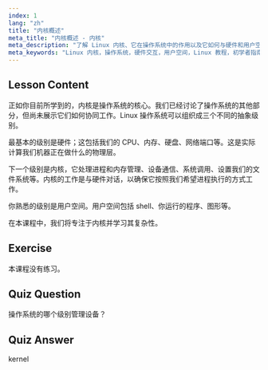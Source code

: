 ```yaml
---
index: 1
lang: "zh"
title: "内核概述"
meta_title: "内核概述 - 内核"
meta_description: "了解 Linux 内核、它在操作系统中的作用以及它如何与硬件和用户空间交互。理解核心操作系统组件。"
meta_keywords: "Linux 内核，操作系统，硬件交互，用户空间，Linux 教程，初学者指南"
---
```


## Lesson Content

正如你目前所学到的，内核是操作系统的核心。我们已经讨论了操作系统的其他部分，但尚未展示它们如何协同工作。Linux 操作系统可以组织成三个不同的抽象级别。

最基本的级别是硬件；这包括我们的 CPU、内存、硬盘、网络端口等。这是实际计算我们机器正在做什么的物理层。

下一个级别是内核，它处理进程和内存管理、设备通信、系统调用、设置我们的文件系统等。内核的工作是与硬件对话，以确保它按照我们希望进程执行的方式工作。

你熟悉的级别是用户空间。用户空间包括 shell、你运行的程序、图形等。

在本课程中，我们将专注于内核并学习其复杂性。

## Exercise

本课程没有练习。

## Quiz Question

操作系统的哪个级别管理设备？

## Quiz Answer

kernel
